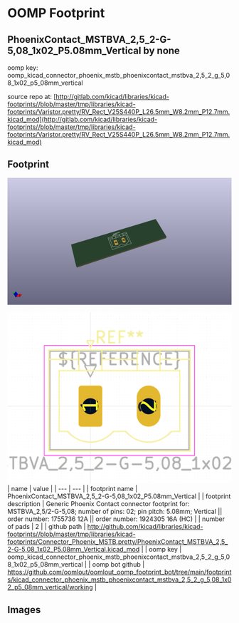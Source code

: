 # OOMP Footprint  
## PhoenixContact_MSTBVA_2,5_2-G-5,08_1x02_P5.08mm_Vertical  by none  
  
oomp key: oomp_kicad_connector_phoenix_mstb_phoenixcontact_mstbva_2,5_2_g_5,08_1x02_p5_08mm_vertical  
  
source repo at: [http://gitlab.com/kicad/libraries/kicad-footprints//blob/master/tmp/libraries/kicad-footprints/Varistor.pretty/RV_Rect_V25S440P_L26.5mm_W8.2mm_P12.7mm.kicad_mod](http://gitlab.com/kicad/libraries/kicad-footprints//blob/master/tmp/libraries/kicad-footprints/Varistor.pretty/RV_Rect_V25S440P_L26.5mm_W8.2mm_P12.7mm.kicad_mod)  
## Footprint  
  
[![working_kicad_pcb_3d.png](working_kicad_pcb_3d_600.png)](working_kicad_pcb_3d.png)  
  
[![working.png](working_600.png)](working.png)  
| name | value | 
| --- | --- | 
| footprint name | PhoenixContact_MSTBVA_2,5_2-G-5,08_1x02_P5.08mm_Vertical | 
| footprint description | Generic Phoenix Contact connector footprint for: MSTBVA_2,5/2-G-5,08; number of pins: 02; pin pitch: 5.08mm; Vertical || order number: 1755736 12A || order number: 1924305 16A (HC) | 
| number of pads | 2 | 
| github path | http://github.com/kicad/libraries/kicad-footprints//blob/master/tmp/libraries/kicad-footprints/Connector_Phoenix_MSTB.pretty/PhoenixContact_MSTBVA_2,5_2-G-5,08_1x02_P5.08mm_Vertical.kicad_mod | 
| oomp key | oomp_kicad_connector_phoenix_mstb_phoenixcontact_mstbva_2,5_2_g_5,08_1x02_p5_08mm_vertical | 
| oomp bot github | https://github.com/oomlout/oomlout_oomp_footprint_bot/tree/main/footprints/kicad_connector_phoenix_mstb_phoenixcontact_mstbva_2,5_2_g_5,08_1x02_p5_08mm_vertical/working | 
## Images  
